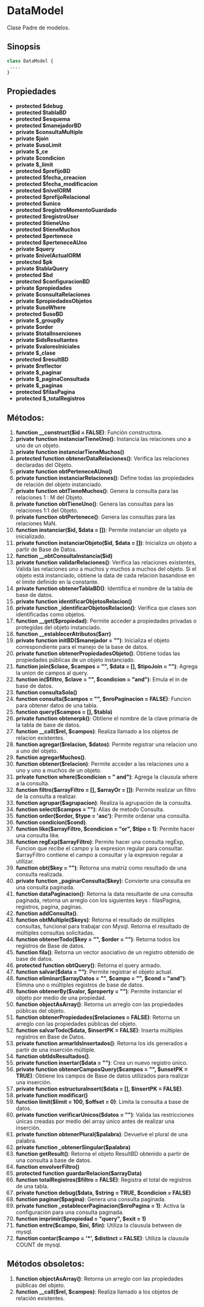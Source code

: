 # DataModel
Clase Padre de modelos.

Sinopsis
---
```php
class DataModel {
 ....
}
```
Propiedades
---
- **protected $debug**
- **protected $tablaBD**
- **protected $esquema**
- **protected $manejadorBD**
- **private $consultaMultiple**
- **private $join**
- **private $usoLimit**
- **private $_ce**
- **private $condicion**
- **private $_limit**
- **protected $prefijoBD**
- **protected $fecha_creacion**
- **protected $fecha_modificacion**
- **protected $nivelORM**
- **protected $prefijoRelacional**
- **protected $unico**
- **protected $registroMomentoGuardado**
- **protected $registroUser**
- **protected $tieneUno**
- **protected $tieneMuchos**
- **protected $pertenece**
- **protected $perteneceAUno**
- **private $query**
- **private $nivelActualORM**
- **protected $pk**
- **private $tablaQuery**
- **protected $bd**
- **protected $configuracionBD**
- **private $propiedades**
- **private $consultaRelaciones**
- **private $propiedadesObjetos**
- **private $usoWhere**
- **protected $usoBD**
- **private $_groupBy**
- **private $order**
- **private $totalInserciones**
- **private $idsResultantes**
- **private $valoresIniciales**
- **private $_clase**
- **protected $resultBD**
- **private $reflector**
- **private $_paginar**
- **private $_paginaConsultada**
- **private $_paginas**
- **protected $filasPagina**
- **protected $_totalRegistros**

Métodos:
---
1. **function __construct($id = FALSE)**: Función constructora. 
2. **private function instanciarTieneUno()**: Instancia las relaciones uno a uno de un objeto. 
3. **private function instanciarTieneMuchos()**
4. **protected function obtenerDataRelaciones()**: Verifica las relaciones declaradas del Objeto. 
5. **private function obtPerteneceAUno()**
6. **private function instanciarRelaciones()**: Define todas las propiedades de relación del objeto instanciado. 
7. **private function obtTieneMuchos()**: Genera la consulta para las relaciones 1 : M del Objeto. 
8. **private function obtTieneUno()**: Genera las consultas para las relaciones 1:1 del Objeto. 
9. **private function obtPertenece()**: Genera las consultas para las relaciones MaN. 
10. **function instanciar($id, $data = [])**: Permite instanciar un objeto ya inicializado. 
11. **private function instanciarObjeto($id, $data = [])**: Inicializa un objeto a partir de Base de Datos. 
12. **function __obtConsultaInstancia($id)**
13. **private function validarRelaciones()**: Verifica las relaciones existentes, Valida las relaciones uno a muchos y muchos a muchos del objeto. Si el objeto está instanciado, obtiene la data de cada relacion basandose en el limite definido en la constante.
14. **private function obtenerTablaBD()**: Identifica el nombre de la tabla de base de datos. 
15. **private function identificarObjetosRelacion()**
16. **private function _identificarObjetosRelacion()**: Verifica que clases son identificadas como objetos.
17. **function __get($propiedad)**: Permite acceder a propiedades privadas o protegidas del objeto instanciado.
18. **function __establecerAtributos($arr)**
19. **private function initBD($manejador = "")**: Inicializa el objeto correspondiente para el manejo de la base de datos.
20. **private function obtenerPropiedadesObjeto()**: Obtiene todas las propiedades públicas de un objeto instanciado.
21. **function join($clase, $campos = "", $data = [], $tipoJoin = "")**: Agrega la union de campos al query.
22. **function in($filtro, $clave = "", $condicion = "and")**: Emula el in de base de datos.
23. **function consultaSola()**
24. **function consulta($campos = "", $nroPaginacion = FALSE)**: Funcion para obtener datos de una tabla.
25. **function query($campos = [], $tabla)**
26. **private function obtenerpk()**: Obtiene el nombre de la clave primaria de la tabla de base de datos.
27. **function __call($rel, $campos)**: Realiza llamado a los objetos de relacion existentes.
28. **function agregar($relacion, $datos)**: Permite registrar una relacion uno a uno del objeto.
29. **function agregarMuchos()**.
30. **function obtener($relacion)**: Permite acceder a las relaciones uno a uno y uno a muchos de un objeto.
31. **private function where($condicion = " and")**: Agrega la clausula where a la consulta.
32. **function filtro($arrayFiltro = [], $arrayOr = [])**: Permite realizar un filtro de la consulta a realizar.
33. **function agrupar($agrupacion)**: Realiza la agrupación de la consulta.
34. **function select($campos = "")**: Alias de metodo Consulta.
35. **function order($order, $type = 'asc')**: Permite ordenar una consulta.
36. **function condicion($cond)**.
37. **function like($arrayFiltro, $condicion = "or", $tipo = 1)**: Permite hacer una consulta like.
38. **function regExp($arrayFiltro)**: Permite hacer una consulta regExp, Funcion que recibe el campo y la expresion regular para consultar. $arrayFiltro contiene el campo a consultar y la expresion regular a utilizar.
39. **function obt($key = "")**: Retorna una matriz como resultado de una consulta realizada.
40. **private function _paginarConsulta($key)**: Convierte una consulta en una consulta paginada.
41. **function dataPaginacion()**: Retorna la data resultante de una consulta paginada, retorna un arreglo con los siguientes keys : filasPagina, registros, pagina, paginas.
42. **function addConsulta()**.
43. **function obtMultiple($keys)**: Retorna el resultado de múltiples consultas, funcional para trabajar con Mysql. Retorna el resultado de múltiples consultas solicitadas.
44. **function obtenerTodo($key = "", $order = "")**: Retorna todos los registros de Base de datos.
45. **function fila()**: Retorna un vector asociativo de un registro obtenido de base de datos.
46. **protected function obtQuery()**: Retorna el query armado.
47. **function salvar($data = "")**: Permite registrar el objeto actual.
48. **function eliminar($arrayDatos = "", $campo = "", $cond = "and")**: Elimina uno o múltiples registros de base de datos.
49. **function obtenerBy($valor, $property = "")**: Permite instanciar el objeto por medio de una propiedad.
50. **function objectAsArray()**: Retorna un arreglo con las propiedades públicas del objeto.
51. **function obtenerPropiedades($relaciones = FALSE)**: Retorna un arreglo con las propiedades públicas del objeto.
52. **function salvarTodo($data, $insertPK = FALSE)**: Inserta múltiples registros en Base de Datos.
53. **private function armarIdsInsertados()**: Retorna los ids generados a partir de una inserción múltiple.
54. **function obtIdsResultados()**.
55. **private function insertar($data = "")**: Crea un nuevo registro único.
56. **private function obtenerCamposQuery($campos = "", $unsetPK = TRUE)**: Obtiene los campos de Base de datos utilizados para realizar una inserción.
57. **private function estructuraInsert($data = [], $insertPK = FALSE)**.
58. **private function modificar()**
59. **function limit($limit = 100, $offset = 0)**: Limita la consulta a base de datos.
60. **private function verificarUnicos($datos = "")**: Valida las restricciones únicas creadas por medio del array único antes de realizar una inserción.
61. **private function obtenerPlural($palabra)**: Devuelve el plural de una palabra.
62. **private function _obtenerSingular($palabra)**
63. **function getResult()**: Retorna el objeto ResultBD obtenido a partir de una consulta a base de datos.
64. **function envolverFiltro()**
65. **protected function guardarRelacion($arrayData)**
66. **function totalRegistros($filtro = FALSE)**: Registra el total de registros de una tabla.
67. **private function debug($data, $string = TRUE, $condicion = FALSE)**
68. **function paginar($pagina)**: Genera una consulta paginada.
69. **private function _establecerPaginacion($nroPagina = 1)**: Activa la configuración para una consulta paginada.
70. **function imprimir($propiedad = "query", $exit = 1)**
71. **function entre($campo, $ini, $fin)**: Utiliza la clausula between de mysql.
72. **function contar($campo = '*', $distinct = FALSE)**: Utiliza la clausula COUNT de mysql.


Métodos obsoletos:
---
1. **function objectAsArray()**: Retorna un arreglo con las propiedades públicas del objeto.
2. **function __call($rel, $campos)**: Realiza llamado a los objetos de relación existentes.
